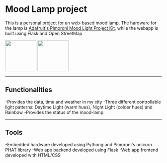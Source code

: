 # Mood Lamp project 

This is a personal project for an web-based mood lamp. The hardware for the lamp is [Adafruit's Pimoroni Mood Light Project Kit](https://www.adafruit.com/product/3478), while the webapp is built using Flask and Open StreetMap 

<p float="left">
  <img src="https://github.com/shruti-misra/mood-lamp/blob/master/images/lamp.jpeg" width="100" />
  <img src="https://github.com/shruti-misra/mood-lamp/blob/master/images/app.PNG" width="100" /> 
</p>

<hr>

## Functionalities 

-Provides the data, time and weather in my city
-Three different controllable light patterns: Daytime Light (warm hues), Night Light (colder hues) and Rainbow
-Provides the status of the mood-lamp

<hr>

## Tools

-Embedded hardware developed using Pythong and Pimoroni's unicorn PHAT library
-Web app backend developed using Flask
-Web app frontend developed with HTML/CSS
